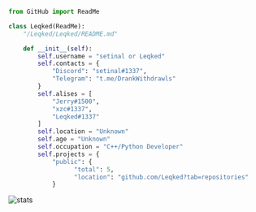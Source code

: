 ```py
from GitHub import ReadMe

class Leqked(ReadMe):
    "/Leqked/Leqked/README.md"

    def __init__(self):
        self.username = "setinal or Leqked"
        self.contacts = {
            "Discord": "setinal#1337",
            "Telegram": "t.me/DrankWithdrawls"
        }
        self.alises = [
            "Jerry#1500",
            "xzc#1337",
            "Leqked#1337"
        ]
        self.location = "Unknown"
        self.age = "Unknown"
        self.occupation = "C++/Python Developer"
        self.projects = {
            "public": {
                  "total": 5,
                  "location": "github.com/Leqked?tab=repositories"
            }
```
![stats](https://github-readme-stats.vercel.app/api/?username=Leqked&title_color=4F8CC9&text_color=9f9f9f&show_icons=true&bg_color=00000000&hide_border=true&icon_color=4F8CC9&hide_title=true&count_private=true&include_all_commits=true)
